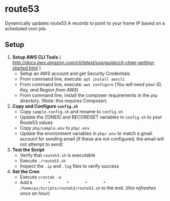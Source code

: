 # route53
Dynamically updates route53 A records to point to your home IP based on a scheduled cron job.

## Setup

1. **Setup AWS CLI Tools** ( _http://docs.aws.amazon.com/cli/latest/userguide/cli-chap-getting-started.html_ )
    + Setup an AWS account and get Security Credentials
    + From command line, execute: ```apt install awscli```
    + From command line, execute: ```aws configure``` (_You will need your ID, Key, and Region from AWS_)
    + From command line, install the composer requirements in the ```php``` directory. (Note: this requires Composer) 
2. **Copy and Configure ```config.sh```**
    + Copy ```sample.config.sh``` and rename to ```config.sh```
    + Update the ZONEID and RECORDSET variables in ```config.sh``` to your Route53 values
    + Copy ```php/sample.env``` to ```php/.env```
    + Update the environment variables in ```php/.env``` to match a gmail account for sending email (if these are not configured, the email will not attempt to send)
3. **Test the Script**
    + Verify that ```route53.sh``` is executable 
    + Execute ```./route53.sh```
    + Inspect the ```.ip``` and ```.log``` files to verify success
4. **Set the Cron**
    + Execute ```crontab -e``` 
    + Add ```0       *       *       *       *       /home/pi/Scripts/route53/route53.sh``` to the end. (_this refreshes once an hour_)

